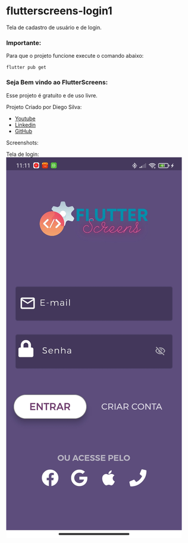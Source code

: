 # flutterscreens-login1

Tela de cadastro  de usuário e de login. 

### Importante:

Para que o projeto funcione execute o comando abaixo:

```
flutter pub get
```


### Seja Bem vindo ao FlutterScreens:

Esse projeto é gratuito e de uso livre.


Projeto Criado por Diego Silva:

- [Youtube](https://www.youtube.com/channel/UCale3h1Y7vM8AQ7Yg3wHAww/)
- [Linkedin](https://www.linkedin.com/in/dsilvaadv/)
- [GitHub](https://github.com/adv7dev)

Screenshots:

Tela de login: 
![alt text](https://github.com/adv7dev/flutterScreens_loginpage1/blob/master/assets/images/Screenshot_2022-03-25-11-11-05-460_com.flutterscreens.login.jpg?raw=true)





